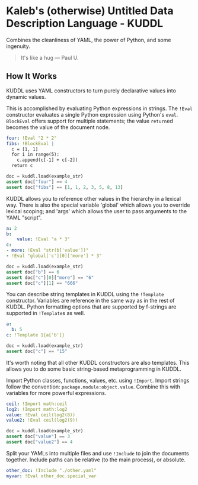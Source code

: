 # Kaleb's (otherwise) Untitled Data Description Language - KUDDL

Combines the cleanliness of YAML, the power of Python, and some ingenuity.

> It's like a hug — Paul U.

## How It Works

KUDDL uses YAML constructors to turn purely declarative values into dynamic values.

This is accomplished by evaluating Python expressions in strings.
The `!Eval` constructor evaluates a single Python expression using Python's `eval`.
`BlockEval` offers support for multiple statements; the value `return`ed becomes the value of the document node.

```yaml
four: !Eval "2 * 2"
fibs: !BlockEval |
  c = [1, 1]
  for i in range(5):
    c.append(c[-1] + c[-2])
  return c
```

```python
doc = kuddl.load(example_str)
assert doc["four"] == 4
assert doc["fibs"] == [1, 1, 2, 3, 5, 8, 13]
```

KUDDL allows you to reference other values in the hierarchy in a lexical way.
There is also the special variable 'global' which allows you to override lexical scoping;
and 'args' which allows the user to pass arguments to the YAML "script".

```yaml
a: 2
b:
    value: !Eval "a * 3"
c:
- more: !Eval "str(b['value'])"
- !Eval "global['c'][0]['more'] * 3"
```

```python
doc = kuddl.load(example_str)
assert doc["b"] == 6
assert doc["c"][0]["more"] == "6"
assert doc["c"][1] == "666"
```

You can describe string templates in KUDDL using the `!Template` constructor.
Variables are reference in the same way as in the rest of KUDDL.
Python formatting options that are supported by f-strings are supported in `!Template`s as well.

```yaml
a:
  b: 5
c: !Template 1{a['b']}
```

```python
doc = kuddl.load(example_str)
assert doc["c"] == "15"
```

It's worth noting that all other KUDDL constructors are also templates.
This allows you to do some basic string-based metaprogramming in KUDDL.

Import Python classes, functions, values, etc. using `!Import`.
Import strings follow the convention: `package.module:object.value`.
Combine this with variables for more powerful expressions.

```yaml
ceil: !Import math:ceil
log2: !Import math:log2
value: !Eval ceil(log2(8))
value2: !Eval ceil(log2(9))
```

```python
doc = kuddl.load(example_str)
assert doc["value"] == 3
assert doc["value2"] == 4
```

Split your YAMLs into multiple files and use `!Include` to join the documents together.
Include paths can be relative (to the main process), or absolute.

```yaml
other_doc: !Include "./other.yaml"
myvar: !Eval other_doc.special_var
```
